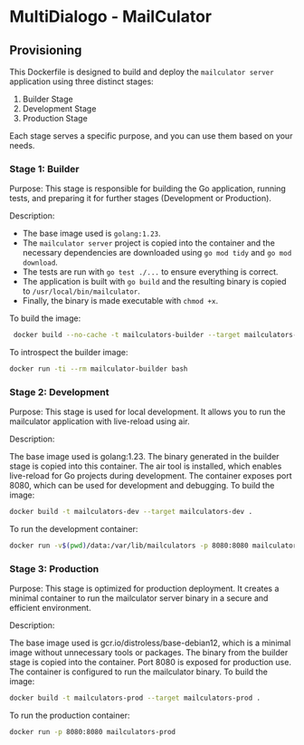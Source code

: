 
# MultiDialogo - MailCulator

## Provisioning

This Dockerfile is designed to build and deploy the `mailculator server` application using three distinct stages:
1. Builder Stage
2. Development Stage
3. Production Stage

Each stage serves a specific purpose, and you can use them based on your needs.

### Stage 1: Builder

Purpose:
This stage is responsible for building the Go application, running tests, and preparing it for further stages (Development or Production).

Description:
- The base image used is `golang:1.23`.
- The `mailculator server` project is copied into the container and the necessary dependencies are downloaded using `go mod tidy` and `go mod download`.
- The tests are run with `go test ./...` to ensure everything is correct.
- The application is built with `go build` and the resulting binary is copied to `/usr/local/bin/mailculator`.
- Finally, the binary is made executable with `chmod +x`.

To build the image:
```bash
 docker build --no-cache -t mailculators-builder --target mailculators-builder .
 ```

To introspect the builder image:

```bash
docker run -ti --rm mailculator-builder bash
```

### Stage 2: Development

Purpose: This stage is used for local development. It allows you to run the mailculator application with live-reload using air.

Description:

The base image used is golang:1.23.
The binary generated in the builder stage is copied into this container.
The air tool is installed, which enables live-reload for Go projects during development.
The container exposes port 8080, which can be used for development and debugging.
To build the image:
```bash
docker build -t mailculators-dev --target mailculators-dev .
```

To run the development container:
```bash
docker run -v$(pwd)/data:/var/lib/mailculators -p 8080:8080 mailculators-dev
```

### Stage 3: Production

Purpose: This stage is optimized for production deployment. It creates a minimal container to run the mailculator server binary in a secure and efficient environment.

Description:

The base image used is gcr.io/distroless/base-debian12, which is a minimal image without unnecessary tools or packages.
The binary from the builder stage is copied into the container.
Port 8080 is exposed for production use.
The container is configured to run the mailculator binary.
To build the image:
```bash
docker build -t mailculators-prod --target mailculators-prod .
```

To run the production container:
```bash
docker run -p 8080:8080 mailculators-prod
```

